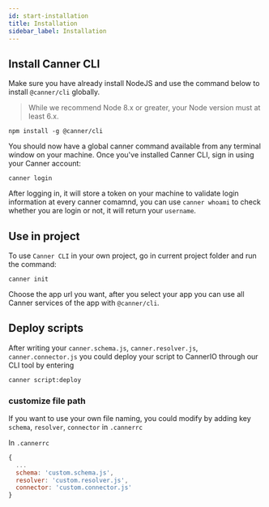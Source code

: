 ```yaml
---
id: start-installation
title: Installation
sidebar_label: Installation
---
```


## Install Canner CLI

Make sure you have already install NodeJS and use the command below to install `@canner/cli` globally.

> While we recommend Node 8.x or greater, your Node version must at least 6.x.

```
npm install -g @canner/cli
```

You should now have a global canner command available from any terminal window on your machine. Once you've installed Canner CLI, sign in using your Canner account:

```
canner login
```

After logging in, it will store a token on your machine to validate login information at every canner comamnd, you can use `canner whoami` to check whether you are login or not, it will return your `username`.

## Use in project

To use `Canner CLI` in your own project, go in current project folder and run the command:

```
canner init
```

Choose the app url you want, after you select your app you can use all Canner services of the app with `@canner/cli`.

## Deploy scripts

After writing your `canner.schema.js`, `canner.resolver.js`, `canner.connector.js` you could deploy your script to CannerIO through our CLI tool by entering

```sh
canner script:deploy
```

### customize file path

If you want to use your own file naming, you could modify by adding key `schema`, `resolver`, `connector` in `.cannerrc`

In `.cannerrc`

```js
{
  ...
  schema: 'custom.schema.js',
  resolver: 'custom.resolver.js',
  connector: 'custom.connector.js'
}
```
